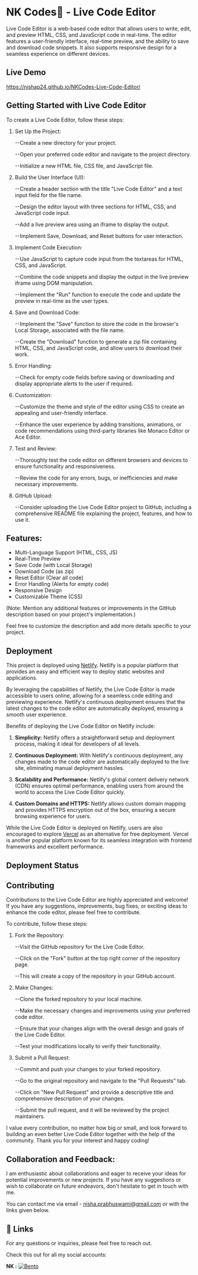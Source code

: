 
# NK Codes💛 - Live Code Editor

Live Code Editor is a web-based code editor that allows users to write, edit, and preview HTML, CSS, and JavaScript code in real-time. The editor features a user-friendly interface, real-time preview, and the ability to save and download code snippets. It also supports responsive design for a seamless experience on different devices.
## Live Demo
https://nishap24.github.io/NKCodes-Live-Code-Editor/
    
## Getting Started with Live Code Editor

To create a Live Code Editor, follow these steps:

1. Set Up the Project:

    
    --Create a new directory for your project.
    
    --Open your preferred code editor and navigate to the project directory.
    
    --Initialize a new HTML file, CSS file, and JavaScript file.

2. Build the User Interface (UI):

    
    --Create a header section with the title "Live Code Editor" and a text input field for the file name.
    
    --Design the editor layout with three sections for HTML, CSS, and JavaScript code input.
    
    --Add a live preview area using an iframe to display the output.
    
    --Implement Save, Download, and Reset buttons for user interaction.

3. Implement Code Execution:

    
    --Use JavaScript to capture code input from the textareas for HTML, CSS, and JavaScript.
    
    --Combine the code snippets and display the output in the live preview iframe using DOM manipulation.
    
    --Implement the "Run" function to execute the code and update the preview in real-time as the user types.

4. Save and Download Code:

    
    --Implement the "Save" function to store the code in the browser's Local Storage, associated with the file name.
    
    --Create the "Download" function to generate a zip file containing HTML, CSS, and JavaScript code, and allow users to download their work.

5. Error Handling:

    
    --Check for empty code fields before saving or downloading and display appropriate alerts to the user if required.

6. Customization:

    
    --Customize the theme and style of the editor using CSS to create an appealing and user-friendly interface.
    
    --Enhance the user experience by adding transitions, animations, or code recommendations using third-party libraries like Monaco Editor or Ace Editor.

7. Test and Review:

    
    --Thoroughly test the code editor on different browsers and devices to ensure functionality and responsiveness.
    
    --Review the code for any errors, bugs, or inefficiencies and make necessary improvements.

8. GitHub Upload:

    
    --Consider uploading the Live Code Editor project to GitHub, including a comprehensive README file explaining the project, features, and how to use it.

## Features:

- Multi-Language Support (HTML, CSS, JS)
- Real-Time Preview
- Save Code (with Local Storage)
- Download Code (as zip)
- Reset Editor (Clear all code)
- Error Handling (Alerts for empty code)
- Responsive Design
- Customizable Theme (CSS)

(Note: Mention any additional features or improvements in the GitHub description based on your project's implementation.)

Feel free to customize the description and add more details specific to your project. 



## Deployment

This project is deployed using [Netlify](https://www.netlify.com/). Netlify is a popular platform that provides an easy and efficient way to deploy static websites and applications.

By leveraging the capabilities of Netlify, the Live Code Editor is made accessible to users online, allowing for a seamless code editing and previewing experience. Netlify's continuous deployment ensures that the latest changes to the code editor are automatically deployed, ensuring a smooth user experience.

Benefits of deploying the Live Code Editor on Netlify include:

1. **Simplicity:** Netlify offers a straightforward setup and deployment process, making it ideal for developers of all levels.

2. **Continuous Deployment:** With Netlify's continuous deployment, any changes made to the code editor are automatically deployed to the live site, eliminating manual deployment hassles.

3. **Scalability and Performance:** Netlify's global content delivery network (CDN) ensures optimal performance, enabling users from around the world to access the Live Code Editor quickly.

4. **Custom Domains and HTTPS:** Netlify allows custom domain mapping and provides HTTPS encryption out of the box, ensuring a secure browsing experience for users.

While the Live Code Editor is deployed on Netlify, users are also encouraged to explore [Vercel](https://vercel.com/) as an alternative for free deployment. Vercel is another popular platform known for its seamless integration with frontend frameworks and excellent performance.


## Deployment Status


## Contributing

Contributions to the Live Code Editor are highly appreciated and welcome! If you have any suggestions, improvements, bug fixes, or exciting ideas to enhance the code editor, please feel free to contribute.

To contribute, follow these steps:

1. Fork the Repository:


    --Visit the GitHub repository for the Live Code Editor.

    --Click on the "Fork" button at the top right corner of the repository page.

    --This will create a copy of the repository in your GitHub account.

2. Make Changes:


    --Clone the forked repository to your local machine.

    --Make the necessary changes and improvements using your preferred code editor.

    --Ensure that your changes align with the overall design and goals of the Live Code Editor.

    --Test your modifications locally to verify their functionality.

3. Submit a Pull Request:


    --Commit and push your changes to your forked repository.

    --Go to the original repository and navigate to the "Pull Requests" tab.

    --Click on "New Pull Request" and provide a descriptive title and comprehensive description of your changes.

    --Submit the pull request, and it will be reviewed by the project maintainers.

I value every contribution, no matter how big or small, and look forward to building an even better Live Code Editor together with the help of the community. Thank you for your interest and happy coding!

## Collaboration and Feedback:

I am enthusiastic about collaborations and eager to receive your ideas for potential improvements or new projects. If you have any suggestions or wish to collaborate on future endeavors, don't hesitate to get in touch with me.

You can contact me via email - nisha.prabhuswami@gmail.com or with the links given below.



## 🔗 Links

For any questions or inquiries, please feel free to reach out. 

Check this out for all my social accounts:

**NK :** 
[![Bento](https://img.shields.io/badge/bento-blue?style=for-the-badge&logo=threads&logoColor=white)](https://bento.me/nisha-kanasu)
